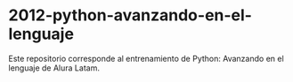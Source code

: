 # 2012-python-avanzando-en-el-lenguaje
Este repositorio corresponde al entrenamiento de Python: Avanzando en el lenguaje de Alura Latam.

